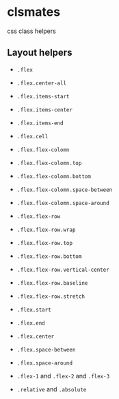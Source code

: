 # clsmates
css class helpers

## Layout helpers
- `.flex`
- `.flex.center-all`
- `.flex.items-start`
- `.flex.items-center`
- `.flex.items-end`
- `.flex.cell`
- `.flex.flex-colomn`
- `.flex.flex-colomn.top`
- `.flex.flex-colomn.bottom`
- `.flex.flex-colomn.space-between`
- `.flex.flex-colomn.space-around`
- `.flex.flex-row`
- `.flex.flex-row.wrap`
- `.flex.flex-row.top`
- `.flex.flex-row.bottom`
- `.flex.flex-row.vertical-center`
- `.flex.flex-row.baseline`
- `.flex.flex-row.stretch`
- `.flex.start`
- `.flex.end`
- `.flex.center`
- `.flex.space-between`
- `.flex.space-around`

- `.flex-1` and `.flex-2` and `.flex-3`

- ```.relative``` and `.absolute`
